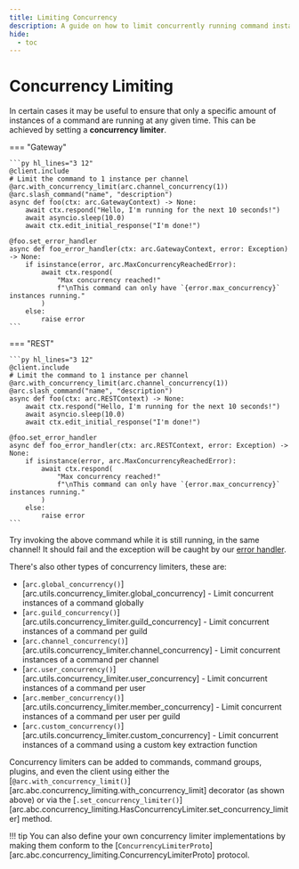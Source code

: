 ```yaml
---
title: Limiting Concurrency
description: A guide on how to limit concurrently running command instances
hide:
  - toc
---
```


# Concurrency Limiting

In certain cases it may be useful to ensure that only a specific amount of instances of a command are running at any given time. This can be achieved by setting a **concurrency limiter**.

=== "Gateway"

    ```py hl_lines="3 12"
    @client.include
    # Limit the command to 1 instance per channel
    @arc.with_concurrency_limit(arc.channel_concurrency(1))
    @arc.slash_command("name", "description")
    async def foo(ctx: arc.GatewayContext) -> None:
        await ctx.respond("Hello, I'm running for the next 10 seconds!")
        await asyncio.sleep(10.0)
        await ctx.edit_initial_response("I'm done!")

    @foo.set_error_handler
    async def foo_error_handler(ctx: arc.GatewayContext, error: Exception) -> None:
        if isinstance(error, arc.MaxConcurrencyReachedError):
            await ctx.respond(
                "Max concurrency reached!"
                f"\nThis command can only have `{error.max_concurrency}` instances running."
            )
        else:
            raise error
    ```

=== "REST"

    ```py hl_lines="3 12"
    @client.include
    # Limit the command to 1 instance per channel
    @arc.with_concurrency_limit(arc.channel_concurrency(1))
    @arc.slash_command("name", "description")
    async def foo(ctx: arc.RESTContext) -> None:
        await ctx.respond("Hello, I'm running for the next 10 seconds!")
        await asyncio.sleep(10.0)
        await ctx.edit_initial_response("I'm done!")

    @foo.set_error_handler
    async def foo_error_handler(ctx: arc.RESTContext, error: Exception) -> None:
        if isinstance(error, arc.MaxConcurrencyReachedError):
            await ctx.respond(
                "Max concurrency reached!"
                f"\nThis command can only have `{error.max_concurrency}` instances running."
            )
        else:
            raise error
    ```

Try invoking the above command while it is still running, in the same channel! It should fail and the exception will be caught by our [error handler](./error_handling.md).

There's also other types of concurrency limiters, these are:

- [`arc.global_concurrency()`][arc.utils.concurrency_limiter.global_concurrency] - Limit concurrent instances of a command globally
- [`arc.guild_concurrency()`][arc.utils.concurrency_limiter.guild_concurrency] - Limit concurrent instances of a command per guild
- [`arc.channel_concurrency()`][arc.utils.concurrency_limiter.channel_concurrency] - Limit concurrent instances of a command per channel
- [`arc.user_concurrency()`][arc.utils.concurrency_limiter.user_concurrency] - Limit concurrent instances of a command per user
- [`arc.member_concurrency()`][arc.utils.concurrency_limiter.member_concurrency] - Limit concurrent instances of a command per user per guild
- [`arc.custom_concurrency()`][arc.utils.concurrency_limiter.custom_concurrency] - Limit concurrent instances of a command using a custom key extraction function

Concurrency limiters can be added to commands, command groups, plugins, and even the client using either the [`@arc.with_concurrency_limit()`][arc.abc.concurrency_limiting.with_concurrency_limit] decorator (as shown above) or via the [`.set_concurrency_limiter()`][arc.abc.concurrency_limiting.HasConcurrencyLimiter.set_concurrency_limiter] method.

!!! tip
    You can also define your own concurrency limiter implementations by making them conform to the [`ConcurrencyLimiterProto`][arc.abc.concurrency_limiting.ConcurrencyLimiterProto] protocol.

